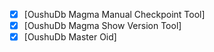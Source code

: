 
- [x] [OushuDb Magma Manual Checkpoint Tool]
- [x] [OushuDb Magma Show Version Tool]
- [x] [OushuDb Master Oid]

